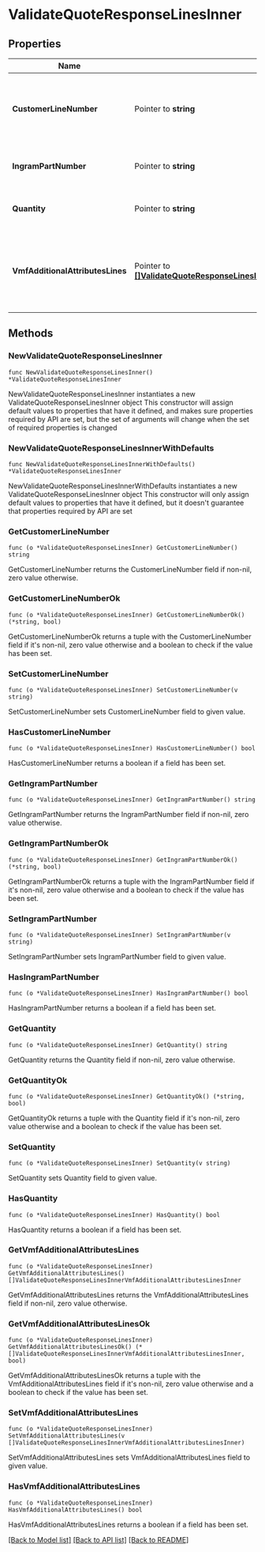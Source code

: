 # ValidateQuoteResponseLinesInner

## Properties

Name | Type | Description | Notes
------------ | ------------- | ------------- | -------------
**CustomerLineNumber** | Pointer to **string** | The reseller&#39;s line item number for reference in their system. | [optional] 
**IngramPartNumber** | Pointer to **string** | Unique Ingram Micro part number. | [optional] 
**Quantity** | Pointer to **string** | The quantity of the line item. | [optional] 
**VmfAdditionalAttributesLines** | Pointer to [**[]ValidateQuoteResponseLinesInnerVmfAdditionalAttributesLinesInner**](ValidateQuoteResponseLinesInnerVmfAdditionalAttributesLinesInner.md) | The object containing the list of fields required at a line level by the vendor. | [optional] 

## Methods

### NewValidateQuoteResponseLinesInner

`func NewValidateQuoteResponseLinesInner() *ValidateQuoteResponseLinesInner`

NewValidateQuoteResponseLinesInner instantiates a new ValidateQuoteResponseLinesInner object
This constructor will assign default values to properties that have it defined,
and makes sure properties required by API are set, but the set of arguments
will change when the set of required properties is changed

### NewValidateQuoteResponseLinesInnerWithDefaults

`func NewValidateQuoteResponseLinesInnerWithDefaults() *ValidateQuoteResponseLinesInner`

NewValidateQuoteResponseLinesInnerWithDefaults instantiates a new ValidateQuoteResponseLinesInner object
This constructor will only assign default values to properties that have it defined,
but it doesn't guarantee that properties required by API are set

### GetCustomerLineNumber

`func (o *ValidateQuoteResponseLinesInner) GetCustomerLineNumber() string`

GetCustomerLineNumber returns the CustomerLineNumber field if non-nil, zero value otherwise.

### GetCustomerLineNumberOk

`func (o *ValidateQuoteResponseLinesInner) GetCustomerLineNumberOk() (*string, bool)`

GetCustomerLineNumberOk returns a tuple with the CustomerLineNumber field if it's non-nil, zero value otherwise
and a boolean to check if the value has been set.

### SetCustomerLineNumber

`func (o *ValidateQuoteResponseLinesInner) SetCustomerLineNumber(v string)`

SetCustomerLineNumber sets CustomerLineNumber field to given value.

### HasCustomerLineNumber

`func (o *ValidateQuoteResponseLinesInner) HasCustomerLineNumber() bool`

HasCustomerLineNumber returns a boolean if a field has been set.

### GetIngramPartNumber

`func (o *ValidateQuoteResponseLinesInner) GetIngramPartNumber() string`

GetIngramPartNumber returns the IngramPartNumber field if non-nil, zero value otherwise.

### GetIngramPartNumberOk

`func (o *ValidateQuoteResponseLinesInner) GetIngramPartNumberOk() (*string, bool)`

GetIngramPartNumberOk returns a tuple with the IngramPartNumber field if it's non-nil, zero value otherwise
and a boolean to check if the value has been set.

### SetIngramPartNumber

`func (o *ValidateQuoteResponseLinesInner) SetIngramPartNumber(v string)`

SetIngramPartNumber sets IngramPartNumber field to given value.

### HasIngramPartNumber

`func (o *ValidateQuoteResponseLinesInner) HasIngramPartNumber() bool`

HasIngramPartNumber returns a boolean if a field has been set.

### GetQuantity

`func (o *ValidateQuoteResponseLinesInner) GetQuantity() string`

GetQuantity returns the Quantity field if non-nil, zero value otherwise.

### GetQuantityOk

`func (o *ValidateQuoteResponseLinesInner) GetQuantityOk() (*string, bool)`

GetQuantityOk returns a tuple with the Quantity field if it's non-nil, zero value otherwise
and a boolean to check if the value has been set.

### SetQuantity

`func (o *ValidateQuoteResponseLinesInner) SetQuantity(v string)`

SetQuantity sets Quantity field to given value.

### HasQuantity

`func (o *ValidateQuoteResponseLinesInner) HasQuantity() bool`

HasQuantity returns a boolean if a field has been set.

### GetVmfAdditionalAttributesLines

`func (o *ValidateQuoteResponseLinesInner) GetVmfAdditionalAttributesLines() []ValidateQuoteResponseLinesInnerVmfAdditionalAttributesLinesInner`

GetVmfAdditionalAttributesLines returns the VmfAdditionalAttributesLines field if non-nil, zero value otherwise.

### GetVmfAdditionalAttributesLinesOk

`func (o *ValidateQuoteResponseLinesInner) GetVmfAdditionalAttributesLinesOk() (*[]ValidateQuoteResponseLinesInnerVmfAdditionalAttributesLinesInner, bool)`

GetVmfAdditionalAttributesLinesOk returns a tuple with the VmfAdditionalAttributesLines field if it's non-nil, zero value otherwise
and a boolean to check if the value has been set.

### SetVmfAdditionalAttributesLines

`func (o *ValidateQuoteResponseLinesInner) SetVmfAdditionalAttributesLines(v []ValidateQuoteResponseLinesInnerVmfAdditionalAttributesLinesInner)`

SetVmfAdditionalAttributesLines sets VmfAdditionalAttributesLines field to given value.

### HasVmfAdditionalAttributesLines

`func (o *ValidateQuoteResponseLinesInner) HasVmfAdditionalAttributesLines() bool`

HasVmfAdditionalAttributesLines returns a boolean if a field has been set.


[[Back to Model list]](../README.md#documentation-for-models) [[Back to API list]](../README.md#documentation-for-api-endpoints) [[Back to README]](../README.md)


